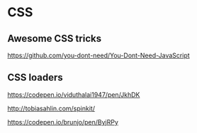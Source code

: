 # CSS

## Awesome CSS tricks

https://github.com/you-dont-need/You-Dont-Need-JavaScript


## CSS loaders

https://codepen.io/viduthalai1947/pen/JkhDK

http://tobiasahlin.com/spinkit/

https://codepen.io/brunjo/pen/ByjRPy